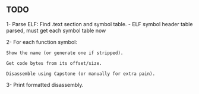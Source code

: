 ## TODO
1- Parse ELF: Find .text section and symbol table.
    - ELF symbol header table parsed, must get each symbol table now

2- For each function symbol:

    Show the name (or generate one if stripped).

    Get code bytes from its offset/size.

    Disassemble using Capstone (or manually for extra pain).

3- Print formatted disassembly.
